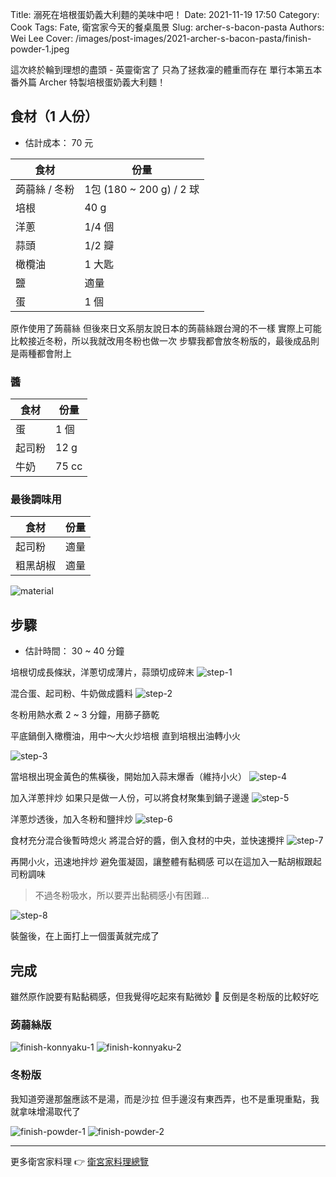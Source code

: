 Title: 溺死在培根蛋奶義大利麵的美味中吧！
Date: 2021-11-19 17:50
Category: Cook
Tags: Fate, 衛宮家今天的餐桌風景
Slug: archer-s-bacon-pasta
Authors: Wei Lee
Cover: /images/post-images/2021-archer-s-bacon-pasta/finish-powder-1.jpeg

這次終於輪到理想的盡頭 - 英靈衛宮了
只為了拯救凜的體重而存在
單行本第五本番外篇 Archer 特製培根蛋奶義大利麵！

<!--more-->

## 食材（1 人份）
* 估計成本： 70 元

| 食材 | 份量 |
|---|---|
| 蒟蒻絲 / 冬粉 | 1包 (180 ~ 200 g) / 2 球|
| 培根 | 40 g |
| 洋蔥 | 1/4 個 |
| 蒜頭 | 1/2 瓣 |
| 橄欖油 | 1 大匙 |
| 鹽 | 適量 |
| 蛋 | 1 個 |

原作使用了蒟蒻絲
但後來日文系朋友說日本的蒟蒻絲跟台灣的不一樣
實際上可能比較接近冬粉，所以我就改用冬粉也做一次
步驟我都會放冬粉版的，最後成品則是兩種都會附上

### 醬

| 食材 | 份量 |
|---|---|
| 蛋 | 1 個 |
| 起司粉 | 12 g |
| 牛奶 | 75 cc |

### 最後調味用

| 食材 | 份量 |
| --- | --- |
| 起司粉 | 適量 |
| 粗黑胡椒 | 適量 |

![material](/images/post-images/2021-archer-s-bacon-pasta/material.jpeg)

## 步驟
* 估計時間： 30 ~ 40 分鐘

培根切成長條狀，洋蔥切成薄片，蒜頭切成碎末
![step-1](/images/post-images/2021-archer-s-bacon-pasta/step-1.jpeg)

混合蛋、起司粉、牛奶做成醬料
![step-2](/images/post-images/2021-archer-s-bacon-pasta/step-2.jpeg)

冬粉用熱水煮 2 ~ 3 分鐘，用篩子篩乾

平底鍋倒入橄欖油，用中～大火炒培根
直到培根出油轉小火

![step-3](/images/post-images/2021-archer-s-bacon-pasta/step-3.jpeg)

當培根出現金黃色的焦橫後，開始加入蒜末爆香（維持小火）
![step-4](/images/post-images/2021-archer-s-bacon-pasta/step-4.jpeg)

加入洋蔥拌炒
如果只是做一人份，可以將食材聚集到鍋子邊邊
![step-5](/images/post-images/2021-archer-s-bacon-pasta/step-5.jpeg)

洋蔥炒透後，加入冬粉和鹽拌炒
![step-6](/images/post-images/2021-archer-s-bacon-pasta/step-6.jpeg)

食材充分混合後暫時熄火
將混合好的醬，倒入食材的中央，並快速攪拌
![step-7](/images/post-images/2021-archer-s-bacon-pasta/step-7.jpeg)

再開小火，迅速地拌炒
避免蛋凝固，讓整體有黏稠感
可以在這加入一點胡椒跟起司粉調味

> 不過冬粉吸水，所以要弄出黏稠感小有困難...

![step-8](/images/post-images/2021-archer-s-bacon-pasta/step-8.jpeg)

裝盤後，在上面打上一個蛋黃就完成了

## 完成

雖然原作說要有點黏稠感，但我覺得吃起來有點微妙 🤔
反倒是冬粉版的比較好吃

### 蒟蒻絲版
![finish-konnyaku-1](/images/post-images/2021-archer-s-bacon-pasta/finish-konnyaku-1.jpeg)
![finish-konnyaku-2](/images/post-images/2021-archer-s-bacon-pasta/finish-konnyaku-2.jpeg)

### 冬粉版

我知道旁邊那盤應該不是湯，而是沙拉
但手邊沒有東西弄，也不是重現重點，我就拿味增湯取代了

![finish-powder-1](/images/post-images/2021-archer-s-bacon-pasta/finish-powder-1.jpeg)
![finish-powder-2](/images/post-images/2021-archer-s-bacon-pasta/finish-powder-2.jpeg)

---

更多衛宮家料理 👉 [衛宮家料理總覽]({filename}/pages/emiya-toc.md)
